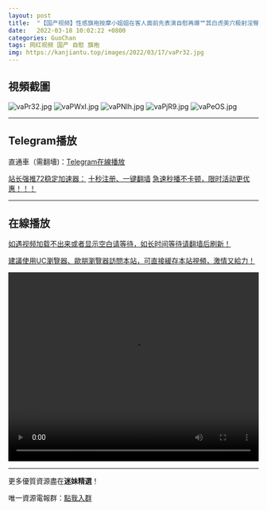 ```yaml
---
layout: post
title:  "【国产视频】性感旗袍按摩小姐姐在客人面前先表演自慰再爆艹其白虎美穴极射淫臀"
date:   2022-03-18 10:02:22 +0800
categories: GuoChan
tags: 网红视频 国产 自慰 旗袍
img: https://kanjiantu.top/images/2022/03/17/vaPr32.jpg
---
```



## 視頻截圖

![vaPr32.jpg](https://kanjiantu.top/images/2022/03/17/vaPr32.jpg)
![vaPWxI.jpg](https://kanjiantu.top/images/2022/03/17/vaPWxI.jpg)
![vaPNlh.jpg](https://kanjiantu.top/images/2022/03/17/vaPNlh.jpg)
![vaPjR9.jpg](https://kanjiantu.top/images/2022/03/17/vaPjR9.jpg)
![vaPeOS.jpg](https://kanjiantu.top/images/2022/03/17/vaPeOS.jpg)

* * *
## Telegram播放

直通車（需翻墻)：[Telegram在線播放](https://t.me/mimeijingxuan/168)

<u>站长强推72稳定加速器：</u> [十秒注册、一键翻墙](https://www.mimei.blog/skip/vpn.html)
<u>急速秒播不卡顿，限时活动更优惠！！！</u>
* * *
## 在線播放
<u>如遇视频加载不出来或者显示空白请等待，如长时间等待请翻墙后刷新！</u>

<u>建議使用UC瀏覽器、歐朋瀏覽器訪問本站，可直接緩存本站視頻，激情又給力！</u>
<center><video src="https://cdn.publer.io/uploads/videos/6246d53ddb279732fb55beb3/f036434a7a958973ee98ac7dd7325c32.mp4" width="100%" height="380px" controls="controls"></video></center>

* * *
更多優質資源盡在**迷妹精選**！

唯一資源電報群：[點我入群](https://t.me/mimeijingxuan)


